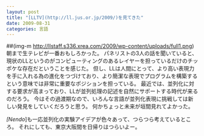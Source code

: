 ```yaml
---
layout: post
title: "[LLTV](http://ll.jus.or.jp/2009/)を見てきた"
date: 2009-08-31
categories: 言語
---
```

##(img-m http://llstaff.s336.xrea.com/2009/wp-content/uploads/full1.png)
朝まで生テレビが一番おもしろかった。
パネリストの3人の話を聞いていると、現状のLLというのがコンピューティングのあるレイヤーを担っているだけのチッポケな存在だということを感じた。
但し、LLは人間にとって、より高い表現力を手に入れる為の進化をつづけており、より簡潔な表現でプログラムを構築するという意味では非常に重要なポジションを担っている。
最近では、並列化に対する要求が高まっており、LLが並列処理の記述を自然にサポートする時代が来るのだろう。
今はその過渡期なので、いろんな言語が並列化表現に挑戦しては新しい発見をしていくだろうと思う。
何かちょっと未来が垣間見れてよかった。

*[Nendo*]も一応並列化の実験アイデアが色々あって、つらつら考えているところ。
それにしても、東京大阪間を日帰りはつらいよー。
